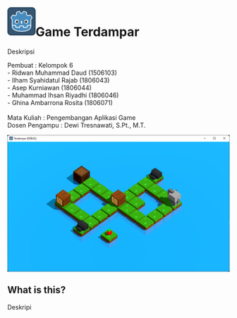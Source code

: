 <img src="icon.png" align="left" width="64" height="64">

# Game Terdampar
Deskripsi

Pembuat : Kelompok 6 <br>
         - Ridwan Muhammad Daud	(1506103) <br>
         - Ilham Syahidatul Rajab	(1806043) <br>
         - Asep Kurniawan	(1806044) <br>
         - Muhammad Ihsan Riyadhi	(1806046) <br>
         - Ghina Ambarrona Rosita	(1806071) <br> <br>
Mata Kuliah : Pengembangan Aplikasi Game <br>
Dosen Pengampu : Dewi Tresnawati, S.Pt., M.T. <br>

<img align="center" src="assets/images/debug.png">

## What is this?
Deskripi




